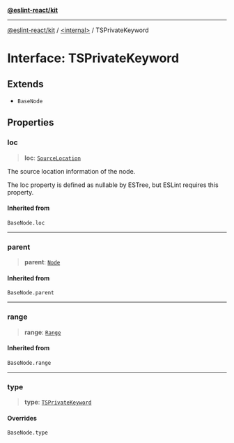 [**@eslint-react/kit**](../../README.md)

***

[@eslint-react/kit](../../README.md) / [\<internal\>](../README.md) / TSPrivateKeyword

# Interface: TSPrivateKeyword

## Extends

- `BaseNode`

## Properties

### loc

> **loc**: [`SourceLocation`](SourceLocation.md)

The source location information of the node.

The loc property is defined as nullable by ESTree, but ESLint requires this property.

#### Inherited from

`BaseNode.loc`

***

### parent

> **parent**: [`Node`](../type-aliases/Node.md)

#### Inherited from

`BaseNode.parent`

***

### range

> **range**: [`Range`](../type-aliases/Range.md)

#### Inherited from

`BaseNode.range`

***

### type

> **type**: [`TSPrivateKeyword`](../README.md#tsprivatekeyword)

#### Overrides

`BaseNode.type`
